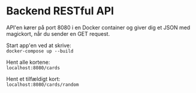 # Backend RESTful API  
API'en kører på port 8080 i en Docker container og giver dig et JSON med magickort, når du sender en GET request.  

Start app'en ved at skrive:  
`docker-compose up --build`  

Hent alle kortene:  
`localhost:8080/cards`  

Hent et tilfældigt kort:  
`localhost:8080/cards/random` 
